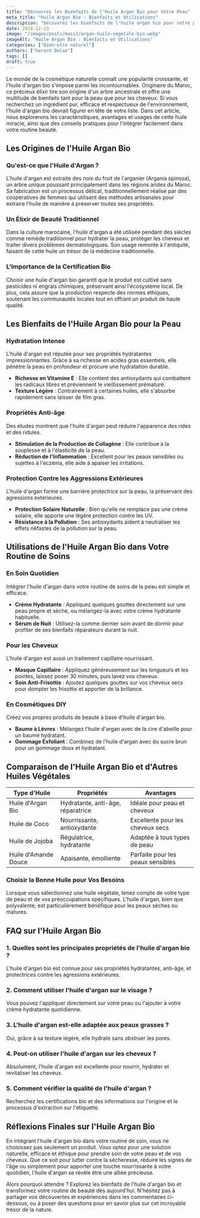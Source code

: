 ```yaml
---
title: "Découvrez les Bienfaits de l'Huile Argan Bio pour Votre Peau"
meta_title: "Huile Argan Bio : Bienfaits et Utilisations"
description: "Découvrez les bienfaits de l'huile argan bio pour votre peau. Apprenez son utilisation, ses propriétés et pourquoi elle est essentielle en cosmétique."
date: 2024-12-23
image: "/images/posts/mass1/argan-huile-vegetale-bio.webp"
imageAlt: "Huile Argan Bio : Bienfaits et Utilisations"
categories: ["Bien-etre naturel"]
authors: ["Gerard Delao"]
tags: []
draft: true
---
```


Le monde de la cosmétique naturelle connaît une popularité croissante, et l'huile d'argan bio s'impose parmi les incontournables. Originaire du Maroc, ce précieux élixir tire son origine d'un arbre ancestrale et offre une multitude de bienfaits tant pour la peau que pour les cheveux. Si vous recherchez un ingrédient pur, efficace et respectueux de l'environnement, l'huile d'argan bio devrait figurer en tête de votre liste. Dans cet article, nous explorerons les caractéristiques, avantages et usages de cette huile miracle, ainsi que des conseils pratiques pour l'intégrer facilement dans votre routine beauté.

## Les Origines de l'Huile Argan Bio

### Qu'est-ce que l'Huile d'Argan ?

L'huile d'argan est extraite des noix du fruit de l'arganier (Argania spinosa), un arbre unique poussant principalement dans les régions arides du Maroc. Sa fabrication est un processus délicat, traditionnellement réalisé par des coopératives de femmes qui utilisent des méthodes artisanales pour extraire l'huile de manière à préserver toutes ses propriétés.

### Un Élixir de Beauté Traditionnel

Dans la culture marocaine, l'huile d'argan a été utilisée pendant des siècles comme remède traditionnel pour hydrater la peau, protéger les cheveux et traiter divers problèmes dermatologiques. Son usage remonte à l'antiquité, faisant de cette huile un trésor de la médecine traditionnelle.

### L'Importance de la Certification Bio

Choisir une huile d'argan bio garantit que le produit est cultivé sans pesticides ni engrais chimiques, préservant ainsi l'écosystème local. De plus, cela assure que la production respecte des normes éthiques, soutenant les communautés locales tout en offrant un produit de haute qualité.

## Les Bienfaits de l'Huile Argan Bio pour la Peau

### Hydratation Intense

L’huile d'argan est réputée pour ses propriétés hydratantes impressionnantes. Grâce à sa richesse en acides gras essentiels, elle pénètre la peau en profondeur et procure une hydratation durable. 

- **Richesse en Vitamine E** : Elle contient des antioxydants qui combattent les radicaux libres et préviennent le vieillissement prématuré.
- **Texture Légère** : Contrairement à certaines huiles, elle s'absorbe rapidement sans laisser de film gras.

### Propriétés Anti-âge

Des études montrent que l'huile d'argan peut réduire l'apparence des rides et des ridules. 

- **Stimulation de la Production de Collagène** : Elle contribue à la souplesse et à l'élasticité de la peau.
- **Réduction de l'Inflammation** : Excellent pour les peaux sensibles ou sujettes à l'eczéma, elle aide à apaiser les irritations.

### Protection Contre les Aggressions Extérieures

L'huile d'argan forme une barrière protectrice sur la peau, la préservant des agressions extérieures. 

- **Protection Solaire Naturelle** : Bien qu'elle ne remplace pas une crème solaire, elle apporte une légère protection contre les UV.
- **Résistance à la Pollution** : Ses antioxydants aident à neutraliser les effets néfastes de la pollution sur la peau.

## Utilisations de l'Huile Argan Bio dans Votre Routine de Soins

### En Soin Quotidien

Intégrer l'huile d'argan dans votre routine de soins de la peau est simple et efficace. 

- **Crème Hydratante** : Appliquez quelques gouttes directement sur une peau propre et sèche, ou mélangez-la avec votre crème hydratante habituelle.
- **Sérum de Nuit** : Utilisez-la comme dernier soin avant de dormir pour profiter de ses bienfaits réparateurs durant la nuit.

### Pour les Cheveux

L'huile d'argan est aussi un traitement capillaire nourrissant. 

- **Masque Capillaire** : Appliquez généreusement sur les longueurs et les pointes, laissez poser 30 minutes, puis lavez vos cheveux.
- **Soin Anti-Frisottis** : Ajoutez quelques gouttes sur vos cheveux secs pour dompter les frisottis et apporter de la brillance.

### En Cosmétiques DIY

Créez vos propres produits de beauté à base d'huile d'argan bio.

- **Baume à Lèvres** : Mélangez l'huile d'argan avec de la cire d'abeille pour un baume hydratant.
- **Gommage Exfoliant** : Combinez de l'huile d'argan avec du sucre brun pour un gommage doux et hydratant.

## Comparaison de l'Huile Argan Bio et d'Autres Huiles Végétales

| Type d'Huile        | Propriétés                       | Avantages                       |
|---------------------|----------------------------------|----------------------------------|
| Huile d'Argan Bio   | Hydratante, anti-âge, réparatrice| Idéale pour peau et cheveux      |
| Huile de Coco       | Nourrissante, antioxydante      | Excellente pour les cheveux secs |
| Huile de Jojoba     | Régulatrice, hydratante         | Adaptée à tous types de peau     |
| Huile d'Amande Douce| Apaisante, émolliente           | Parfaite pour les peaux sensibles|

### Choisir la Bonne Huile pour Vos Besoins

Lorsque vous sélectionnez une huile végétale, tenez compte de votre type de peau et de vos préoccupations spécifiques. L'huile d'argan, bien que polyvalente, est particulièrement bénéfique pour les peaux sèches ou matures.

## FAQ sur l'Huile Argan Bio

### 1. Quelles sont les principales propriétés de l'huile d'argan bio ?
L'huile d'argan bio est connue pour ses propriétés hydratantes, anti-âge, et protectrices contre les agressions extérieures.

### 2. Comment utiliser l'huile d'argan sur le visage ?
Vous pouvez l'appliquer directement sur votre peau ou l'ajouter à votre crème hydratante quotidienne.

### 3. L'huile d'argan est-elle adaptée aux peaux grasses ?
Oui, grâce à sa texture légère, elle hydrate sans obstruer les pores.

### 4. Peut-on utiliser l'huile d'argan sur les cheveux ?
Absolument, l'huile d'argan est excellente pour nourrir, hydrater et revitaliser les cheveux.

### 5. Comment vérifier la qualité de l'huile d'argan ?
Recherchez les certifications bio et des informations sur l'origine et le processus d'extraction sur l'étiquette.

## Réflexions Finales sur l'Huile Argan Bio

En intégrant l'huile d'argan bio dans votre routine de soin, vous ne choisissez pas seulement un produit. Vous optez pour une solution naturelle, efficace et éthique pour prendre soin de votre peau et de vos cheveux. Que ce soit pour lutter contre la sécheresse, réduire les signes de l'âge ou simplement pour apporter une touche nourrissante à votre quotidien, l'huile d'argan se révèle être une alliée précieuse.

Alors pourquoi attendre ? Explorez les bienfaits de l'huile d'argan bio et transformez votre routine de beauté dès aujourd'hui. N'hésitez pas à partager vos découvertes et expériences dans les commentaires ci-dessous, ou à poser des questions pour en savoir plus sur cet incroyable trésor de la nature.


